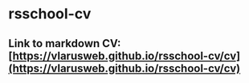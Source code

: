 # rsschool-cv

## Link to markdown CV: [https://vlarusweb.github.io/rsschool-cv/cv](https://vlarusweb.github.io/rsschool-cv/cv)
